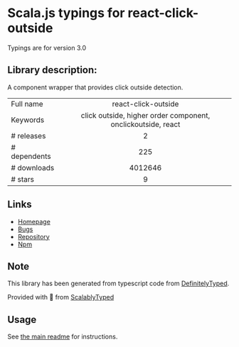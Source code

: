 
# Scala.js typings for react-click-outside

Typings are for version 3.0

## Library description:
A component wrapper that provides click outside detection.

|                    |                 |
| ------------------ | :-------------: |
| Full name          | react-click-outside |
| Keywords           | click outside, higher order component, onclickoutside, react |
| # releases         | 2 |
| # dependents       | 225 |
| # downloads        | 4012646 |
| # stars            | 9 |

## Links
- [Homepage](https://github.com/kentor/react-click-outside)
- [Bugs](https://github.com/kentor/react-click-outside/issues)
- [Repository](https://github.com/kentor/react-click-outside)
- [Npm](https://www.npmjs.com/package/react-click-outside)
    


## Note
This library has been generated from typescript code from [DefinitelyTyped](https://definitelytyped.org).

Provided with :purple_heart: from [ScalablyTyped](https://github.com/oyvindberg/ScalablyTyped)

## Usage
See [the main readme](../../readme.md) for instructions.


